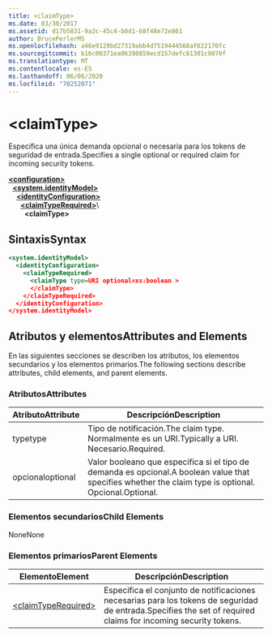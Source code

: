 ```yaml
---
title: <claimType>
ms.date: 03/30/2017
ms.assetid: d17b5831-9a2c-45c4-b0d1-68f48e72e861
author: BrucePerlerMS
ms.openlocfilehash: a46e9129bd27319abb4d7519444568af622170fc
ms.sourcegitcommit: b16c00371ea06398859ecd157defc81301c9070f
ms.translationtype: MT
ms.contentlocale: es-ES
ms.lasthandoff: 06/06/2020
ms.locfileid: "70252071"
---
```

# \<claimType>
<span data-ttu-id="cd5e9-101">Especifica una única demanda opcional o necesaria para los tokens de seguridad de entrada.</span><span class="sxs-lookup"><span data-stu-id="cd5e9-101">Specifies a single optional or required claim for incoming security tokens.</span></span>  
  
[**\<configuration>**](../configuration-element.md)\
&nbsp;&nbsp;[**\<system.identityModel>**](system-identitymodel.md)\
&nbsp;&nbsp;&nbsp;&nbsp;[**\<identityConfiguration>**](identityconfiguration.md)\
&nbsp;&nbsp;&nbsp;&nbsp;&nbsp;&nbsp;[**\<claimTypeRequired>**](claimtyperequired.md)\  
&nbsp;&nbsp;&nbsp;&nbsp;&nbsp;&nbsp;&nbsp;&nbsp;**\<claimType>**  
  
## <a name="syntax"></a><span data-ttu-id="cd5e9-102">Sintaxis</span><span class="sxs-lookup"><span data-stu-id="cd5e9-102">Syntax</span></span>  
  
```xml  
<system.identityModel>  
  <identityConfiguration>  
    <claimTypeRequired>  
      <claimType type=URI optional=xs:boolean >  
      </claimType>  
    </claimTypeRequired>  
  </identityConfiguration>  
</system.identityModel>  
```  
  
## <a name="attributes-and-elements"></a><span data-ttu-id="cd5e9-103">Atributos y elementos</span><span class="sxs-lookup"><span data-stu-id="cd5e9-103">Attributes and Elements</span></span>  
 <span data-ttu-id="cd5e9-104">En las siguientes secciones se describen los atributos, los elementos secundarios y los elementos primarios.</span><span class="sxs-lookup"><span data-stu-id="cd5e9-104">The following sections describe attributes, child elements, and parent elements.</span></span>  
  
### <a name="attributes"></a><span data-ttu-id="cd5e9-105">Atributos</span><span class="sxs-lookup"><span data-stu-id="cd5e9-105">Attributes</span></span>  
  
|<span data-ttu-id="cd5e9-106">Atributo</span><span class="sxs-lookup"><span data-stu-id="cd5e9-106">Attribute</span></span>|<span data-ttu-id="cd5e9-107">Descripción</span><span class="sxs-lookup"><span data-stu-id="cd5e9-107">Description</span></span>|  
|---------------|-----------------|  
|<span data-ttu-id="cd5e9-108">type</span><span class="sxs-lookup"><span data-stu-id="cd5e9-108">type</span></span>|<span data-ttu-id="cd5e9-109">Tipo de notificación.</span><span class="sxs-lookup"><span data-stu-id="cd5e9-109">The claim type.</span></span> <span data-ttu-id="cd5e9-110">Normalmente es un URI.</span><span class="sxs-lookup"><span data-stu-id="cd5e9-110">Typically a URI.</span></span> <span data-ttu-id="cd5e9-111">Necesario.</span><span class="sxs-lookup"><span data-stu-id="cd5e9-111">Required.</span></span>|  
|<span data-ttu-id="cd5e9-112">opcional</span><span class="sxs-lookup"><span data-stu-id="cd5e9-112">optional</span></span>|<span data-ttu-id="cd5e9-113">Valor booleano que especifica si el tipo de demanda es opcional.</span><span class="sxs-lookup"><span data-stu-id="cd5e9-113">A boolean value that specifies whether the claim type is optional.</span></span> <span data-ttu-id="cd5e9-114">Opcional.</span><span class="sxs-lookup"><span data-stu-id="cd5e9-114">Optional.</span></span>|  
  
### <a name="child-elements"></a><span data-ttu-id="cd5e9-115">Elementos secundarios</span><span class="sxs-lookup"><span data-stu-id="cd5e9-115">Child Elements</span></span>  
 <span data-ttu-id="cd5e9-116">None</span><span class="sxs-lookup"><span data-stu-id="cd5e9-116">None</span></span>  
  
### <a name="parent-elements"></a><span data-ttu-id="cd5e9-117">Elementos primarios</span><span class="sxs-lookup"><span data-stu-id="cd5e9-117">Parent Elements</span></span>  
  
|<span data-ttu-id="cd5e9-118">Elemento</span><span class="sxs-lookup"><span data-stu-id="cd5e9-118">Element</span></span>|<span data-ttu-id="cd5e9-119">Descripción</span><span class="sxs-lookup"><span data-stu-id="cd5e9-119">Description</span></span>|  
|-------------|-----------------|  
|[\<claimTypeRequired>](claimtyperequired.md)|<span data-ttu-id="cd5e9-120">Especifica el conjunto de notificaciones necesarias para los tokens de seguridad de entrada.</span><span class="sxs-lookup"><span data-stu-id="cd5e9-120">Specifies the set of required claims for incoming security tokens.</span></span>|
